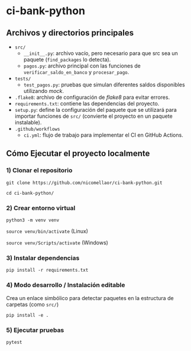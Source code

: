 # ci-bank-python

## Archivos y directorios principales
- `src/`
  - `__init__.py`: archivo vacío, pero necesario para que src sea un paquete (`find_packages` lo detecta).
  - `pagos.py`: archivo principal con las funciones de `verificar_saldo_en_banco` y `procesar_pago`.
- `tests/`
  - `test_pagos.py`: pruebas que simulan diferentes saldos disponibles utilizando *mock*.
- `.flake8`: archivo de configuración de *flake8* para evitar errores.
- `requirements.txt`: contiene las dependencias del proyecto.
- `setup.py`: define la configuración del paquete que se utilizará para importar funciones de `src/` (convierte el proyecto en un paquete instalable).
- `.github/workflows`
  -  `ci.yml`: flujo de trabajo para implementar el CI en GitHub Actions.

## Cómo Ejecutar el proyecto localmente
### 1) Clonar el repositorio
`git clone https://github.com/nicomellaor/ci-bank-python.git`

`cd ci-bank-python/`
### 2) Crear entorno virtual
`python3 -m venv venv`

`source venv/bin/activate` (Linux)

`source venv/Scripts/activate` (Windows)

### 3) Instalar dependencias
`pip install -r requirements.txt`

### 4) Modo desarrollo / Instalación editable
Crea un enlace simbólico para detectar paquetes en la estructura de carpetas (como `src/`)

`pip install -e .`

### 5) Ejecutar pruebas
`pytest`
